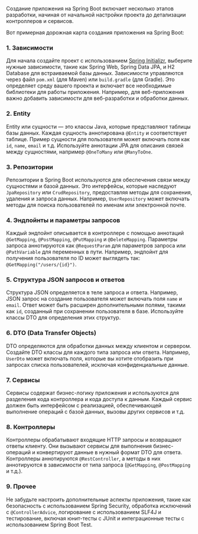 Создание приложения на Spring Boot включает несколько этапов разработки,
начиная от начальной настройки проекта до детализации контроллеров и сервисов.

Вот примерная дорожная карта создания приложения на Spring Boot:

### 1. Зависимости
Для начала создайте проект с использованием [Spring Initializr](https://start.spring.io/),
выберите нужные зависимости, такие как Spring Web, Spring Data JPA, и H2 Database для встраиваемой базы данных.
Зависимости управляются через файл `pom.xml` (для Maven) или `build.gradle` (для Gradle).
Это определяет среду вашего проекта и включает все необходимые библиотеки для работы приложения.
Например, для веб-приложения важно добавить зависимости для веб-разработки и обработки данных.

### 2. Entity
Entity или сущности — это классы Java, которые представляют таблицы базы данных.
Каждая сущность аннотирована `@Entity` и соответствует таблице.
Пример сущности для пользователя может включать поля как `id`, `name`, `email` и т.д.
Используйте аннотации JPA для описания связей между сущностями, например `@OneToMany` или `@ManyToOne`.

### 3. Репозитории
Репозитории в Spring Boot используются для обеспечения связи между сущностями и базой данных.
Это интерфейсы, которые наследуют `JpaRepository` или `CrudRepository`, предоставляя методы для сохранения,
удаления и запроса данных. Например, `UserRepository` может включать методы для поиска пользователей по
именам или электронной почте.

### 4. Эндпойнты и параметры запросов
Каждый эндпойнт описывается в контроллере с помощью аннотаций `@GetMapping`, `@PostMapping`, `@PutMapping` и `@DeleteMapping`.
Параметры запроса аннотируются как `@RequestParam` для параметров запроса или `@PathVariable` для переменных в пути.
Например, эндпойнт для получения пользователя по ID может выглядеть так: `@GetMapping("/users/{id}")`.

### 5. Структура JSON запросов и ответов
Структура JSON определяется в теле запроса и ответа. Например, JSON запрос на создание пользователя может включать
поля `name` и `email`. Ответ может быть расширен дополнительными полями, такими как `id`, созданный при сохранении
пользователя в базе. Используйте классы DTO для определения этих структур.

### 6. DTO (Data Transfer Objects)
DTO определяются для обработки данных между клиентом и сервером. Создайте DTO классы для каждого типа запроса или ответа.
Например, `UserDto` может включать поля, которые вы хотите отобразить при запросах списка пользователей, исключая конфиденциальные данные.

### 7. Сервисы
Сервисы содержат бизнес-логику приложения и используются для разделения кода контроллера и кода доступа к данным.
Каждый сервис должен быть интерфейсом с реализацией, обеспечивающей выполнение операций с базой данных,
вызовы других сервисов и т.д.

### 8. Контроллеры
Контроллеры обрабатывают входящие HTTP запросы и возвращают ответы клиенту.
Они вызывают сервисы для выполнения бизнес-операций и конвертируют данные в нужный формат DTO для ответа.
Контроллеры аннотируются `@RestController`, а методы в них аннотируются в зависимости от типа запроса
(`@GetMapping`, `@PostMapping` и т.д.).

### 9. Прочее
Не забудьте настроить дополнительные аспекты приложения, такие как безопасность с использованием Spring Security,
обработка исключений с `@ControllerAdvice`, логирование с использованием SLF4J и тестирование, включая юнит-тесты
с JUnit и интеграционные тесты с использованием Spring Boot Test.
